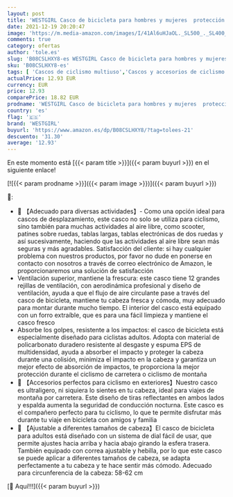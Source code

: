 ```yaml
---
layout: post
title: 'WESTGIRL Casco de bicicleta para hombres y mujeres  protección de seguridad  casco deportivo ligero ajustable con tira reflectante y forro desmontable  58-62 cm'
date: 2021-12-19 20:20:47
image: 'https://m.media-amazon.com/images/I/41Al6uHJaOL._SL500_._SL400_.jpg'
comments: true
category: ofertas
author: 'tole.es'
slug: 'B08CSLHXY8-es WESTGIRL Casco de bicicleta para hombres y mujeres...'
sku: 'B08CSLHXY8-es'
tags: [ 'Cascos de ciclismo multiuso','Cascos y accesorios de ciclismo','Ciclismo','Deportes y aire libre','Ropa y equipo para deportes','bicicleta','westgirl', ]
actualPrice: 12.93 EUR
currency: EUR
price: 12.93
comparePrice: 18.82 EUR
prodname: 'WESTGIRL Casco de bicicleta para hombres y mujeres  protección de seguridad  casco deportivo ligero ajustable con tira reflectante y forro desmontable  58-62 cm'
country: 'es'
flag: '🇪🇸'
brand: 'WESTGIRL'
buyurl: 'https://www.amazon.es/dp/B08CSLHXY8/?tag=tolees-21'
descuento: '31.30'
average: '12.93'
---
```


En este momento está [{{< param title >}}]({{< param buyurl >}}) en el siguiente enlace!

[![{{< param prodname >}}]({{< param image >}})]({{< param buyurl >}})

🔎:

- 🎁 【Adecuado para diversas actividades】- Como una opción ideal para cascos de desplazamiento, este casco no solo se utiliza para ciclismo, sino también para muchas actividades al aire libre, como scooter, patines sobre ruedas, tablas largas, tablas electrónicas de dos ruedas y así sucesivamente, haciendo que las actividades al aire libre sean más seguras y más agradables. Satisfacción del cliente: si hay cualquier problema con nuestros productos, por favor no dude en ponerse en contacto con nosotros a través de correo electrónico de Amazon, le proporcionaremos una solución de satisfacción
- Ventilación superior, mantiene la frescura: este casco tiene 12 grandes rejillas de ventilación, con aerodinámica profesional y diseño de ventilación, ayuda a que el flujo de aire circulante pase a través del casco de bicicleta, mantiene tu cabeza fresca y cómoda, muy adecuado para montar durante mucho tiempo. El interior del casco está equipado con un forro extraíble, que es para una fácil limpieza y mantiene el casco fresco
- Absorbe los golpes, resistente a los impactos: el casco de bicicleta está especialmente diseñado para ciclistas adultos. Adopta con material de policarbonato duradero resistente al desgaste y espuma EPS de multidensidad, ayuda a absorber el impacto y proteger la cabeza durante una colisión, minimiza el impacto en la cabeza y garantiza un mejor efecto de absorción de impactos, te proporciona la mejor protección durante el ciclismo de carretera o ciclismo de montaña
- 🎁 【Accesorios perfectos para ciclismo en exteriores】Nuestro casco es ultraligero, ni siquiera lo sientes en tu cabeza, ideal para viajes de montaña por carretera. Este diseño de tiras reflectantes en ambos lados y espalda aumenta la seguridad de conducción nocturna. Este casco es el compañero perfecto para tu ciclismo, lo que te permite disfrutar más durante tu viaje en bicicleta con amigos y familia
- 🎁 【Ajustable a diferentes tamaños de cabeza】El casco de bicicleta para adultos está diseñado con un sistema de dial fácil de usar, que permite ajustes hacia arriba y hacia abajo girando la esfera trasera. También equipado con correa ajustable y hebilla, por lo que este casco se puede aplicar a diferentes tamaños de cabeza, se adapta perfectamente a tu cabeza y te hace sentir más cómodo. Adecuado para circunferencia de la cabeza: 58-62 cm

[🛒 Aquí!!!]({{< param buyurl >}})
